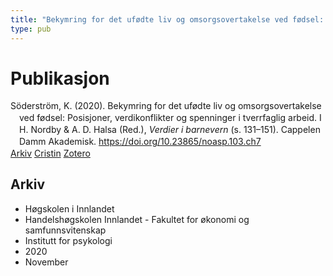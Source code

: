 ```yaml
---
title: "Bekymring for det ufødte liv og omsorgsovertakelse ved fødsel: Posisjoner, verdikonflikter og spenninger i tverrfaglig arbeid"
type: pub
---
```

<h1>Publikasjon</h1>
<article id="csl-bib-container-7KJY5TCI" class="csl-bib-container">
  <div class="csl-bib-body" style="line-height: 1.35; padding-left: 1em; text-indent:-1em;">
  <div class="csl-entry">S&#xF6;derstr&#xF6;m, K. (2020). Bekymring for det uf&#xF8;dte liv og omsorgsovertakelse ved f&#xF8;dsel: Posisjoner, verdikonflikter og spenninger i tverrfaglig arbeid. I H. Nordby &amp; A. D. Halsa (Red.), <i>Verdier i barnevern</i> (s. 131&#x2013;151). Cappelen Damm Akademisk. <a href="https://doi.org/10.23865/noasp.103.ch7">https://doi.org/10.23865/noasp.103.ch7</a></div>
</div>
  <div class="csl-bib-buttons">
    <a href="#taxonomy-article-7KJY5TCI" class="csl-bib-button">Arkiv</a>
    <a href="https://app.cristin.no/results/show.jsf?id=1846461" alt="Cristin URL" class="csl-bib-button">Cristin</a>
    <a href="http://zotero.org/groups/5022929/items/7KJY5TCI" alt="Zotero URL" class="csl-bib-button">Zotero</a>
  </div>
  <div id="csl-bib-meta-container-7KJY5TCI"></div>
</article>
<div id="csl-bib-meta-7KJY5TCI" class="csl-bib-meta">
  <article id="taxonomy-article-7KJY5TCI" class="taxonomy-article">
    <h1>Arkiv</h1>
    <ul>
      <li>Høgskolen i Innlandet</li>
      <li>Handelshøgskolen Innlandet - Fakultet for økonomi og samfunnsvitenskap</li>
      <li>Institutt for psykologi</li>
      <li>2020</li>
      <li>November</li>
    </ul>
  </article>
</div>
